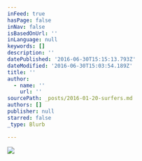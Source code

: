 ```yaml
---
inFeed: true
hasPage: false
inNav: false
isBasedOnUrl: ''
inLanguage: null
keywords: []
description: ''
datePublished: '2016-06-30T15:15:13.793Z'
dateModified: '2016-06-30T15:03:54.189Z'
title: ''
author:
  - name: ''
    url: ''
sourcePath: _posts/2016-01-20-surfers.md
authors: []
publisher: null
starred: false
_type: Blurb

---
```

![](https://the-grid-user-content.s3-us-west-2.amazonaws.com/8374c1db-d354-4653-a398-07d0ffbe9a24.jpg)